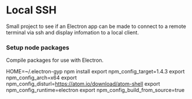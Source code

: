 # Local SSH

Small project to see if an Electron app can be made to connect to a remote terminal via ssh and display infomation to a local client.

### Setup node packages
Compile packages for use with Electron.

HOME=~/.electron-gyp npm install
export npm_config_target=1.4.3
export npm_config_arch=x64
export npm_config_disturl=https://atom.io/download/atom-shell
export npm_config_runtime=electron
export npm_config_build_from_source=true
